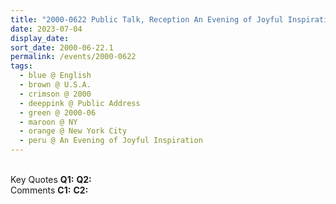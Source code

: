 ```yaml
---
title: "2000-0622 Public Talk, Reception An Evening of Joyful Inspiration, Warwick Hotel, 65 W 54th Street, Manhattan, New York City, NY, U.S.A."
date: 2023-07-04
display_date: 
sort_date: 2000-06-22.1
permalink: /events/2000-0622
tags:
  - blue @ English
  - brown @ U.S.A.
  - crimson @ 2000
  - deeppink @ Public Address
  - green @ 2000-06
  - maroon @ NY
  - orange @ New York City
  - peru @ An Evening of Joyful Inspiration
---
```


<br>

<wave-list>
  <list-title color="DarkSeaGreen" width="55">Key Quotes</list-title>
  <list-item color="BlanchedAlmond" width="280"><b>Q1:</b> <i></i></list-item>
  <list-item color="Lavender" width="280"><b>Q2:</b> <i></i></list-item>
</wave-list>

<br>

<wave-list>
  <list-title color="DarkSeaGreen" width="55">Comments</list-title>
  <list-item color="BlanchedAlmond" width="280"><b>C1:</b> <i></i></list-item>
  <list-item color="Lavender" width="280"><b>C2:</b> <i></i></list-item>
</wave-list>